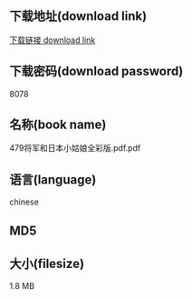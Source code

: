 ## 下载地址(download link)
[下载链接 download link](https://voluble-croquembouche-d321dc.netlify.app/?s=479%E5%B0%86%E5%86%9B%E5%92%8C%E6%97%A5%E6%9C%AC%E5%B0%8F%E5%A7%91%E5%A8%98%E5%85%A8%E5%BD%A9%E7%89%88.pdf)

## 下载密码(download password)
8078

## 名称(book name)
479将军和日本小姑娘全彩版.pdf.pdf

## 语言(language)
chinese

## MD5


## 大小(filesize)
1.8 MB
